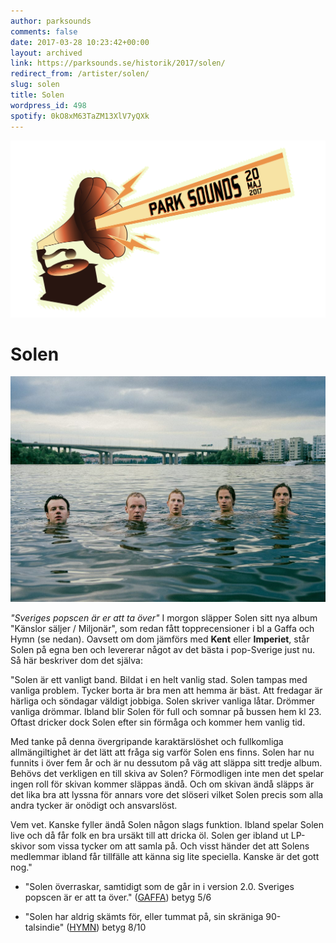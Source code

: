 ```yaml
---
author: parksounds
comments: false
date: 2017-03-28 10:23:42+00:00
layout: archived
link: https://parksounds.se/historik/2017/solen/
redirect_from: /artister/solen/
slug: solen
title: Solen
wordpress_id: 498
spotify: 0kO8xM63TaZM13XlV7yQXk
---
```


<img src="/images/2017/logo-1.svg" alt="Park Sounds 2017">


# Solen


<img src="/images/2017/solen.jpg">

_"Sveriges popscen är er att ta över"_
I morgon släpper Solen sitt nya album "Känslor säljer / Miljonär", som redan fått topprecensioner i bl a Gaffa och Hymn (se nedan).
Oavsett om dom jämförs med **Kent** eller **Imperiet**, står Solen på egna ben och levererar något av det bästa i pop-Sverige just nu.
Så här beskriver dom det själva:

"Solen är ett vanligt band. Bildat i en helt vanlig stad. Solen tampas med vanliga problem. Tycker borta är bra men att hemma är bäst. Att fredagar är härliga och söndagar väldigt jobbiga. Solen skriver vanliga låtar. Drömmer vanliga drömmar. Ibland blir Solen för full och somnar på bussen hem kl 23. Oftast dricker dock Solen efter sin förmåga och kommer hem vanlig tid.

Med tanke på denna övergripande karaktärslöshet och fullkomliga allmängiltighet är det lätt att fråga sig varför Solen ens finns. Solen har nu funnits i över fem år och är nu dessutom på väg att släppa sitt tredje album. Behövs det verkligen en till skiva av Solen? Förmodligen inte men det spelar ingen roll för skivan kommer släppas ändå. Och om skivan ändå släpps är det lika bra att lyssna för annars vore det slöseri vilket Solen precis som alla andra tycker är onödigt och ansvarslöst.

Vem vet. Kanske fyller ändå Solen någon slags funktion. Ibland spelar Solen live och då får folk en bra ursäkt till att dricka öl. Solen ger ibland ut LP-skivor som vissa tycker om att samla på. Och visst händer det att Solens medlemmar ibland får tillfälle att känna sig lite speciella.
Kanske är det gott nog."

- "Solen överraskar, samtidigt som de går in i version 2.0. Sveriges popscen är er att ta över." ([GAFFA](http://gaffa.se/recension/115388/bandet-gar-in-i-version-20/)) betyg 5/6

- "Solen har aldrig skämts för, eller tummat på, sin skräniga 90-talsindie" ([HYMN](http://hymn.se/2017/03/21/solen-kanslor-saljermiljonar/)) betyg 8/10
